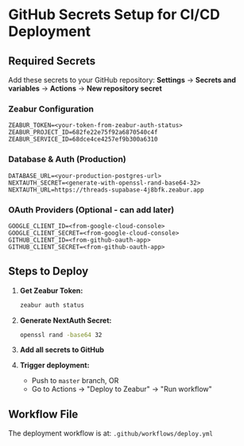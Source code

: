 # GitHub Secrets Setup for CI/CD Deployment

## Required Secrets

Add these secrets to your GitHub repository:
**Settings** → **Secrets and variables** → **Actions** → **New repository secret**

### Zeabur Configuration

```
ZEABUR_TOKEN=<your-token-from-zeabur-auth-status>
ZEABUR_PROJECT_ID=682fe22e75f92a6870540c4f
ZEABUR_SERVICE_ID=68dce4ce4257ef9b300a6310
```

### Database & Auth (Production)

```
DATABASE_URL=<your-production-postgres-url>
NEXTAUTH_SECRET=<generate-with-openssl-rand-base64-32>
NEXTAUTH_URL=https://threads-supabase-4j8bfk.zeabur.app
```

### OAuth Providers (Optional - can add later)

```
GOOGLE_CLIENT_ID=<from-google-cloud-console>
GOOGLE_CLIENT_SECRET=<from-google-cloud-console>
GITHUB_CLIENT_ID=<from-github-oauth-app>
GITHUB_CLIENT_SECRET=<from-github-oauth-app>
```

## Steps to Deploy

1. **Get Zeabur Token:**

   ```bash
   zeabur auth status
   ```

2. **Generate NextAuth Secret:**

   ```bash
   openssl rand -base64 32
   ```

3. **Add all secrets to GitHub**

4. **Trigger deployment:**
   - Push to `master` branch, OR
   - Go to Actions → "Deploy to Zeabur" → "Run workflow"

## Workflow File

The deployment workflow is at: `.github/workflows/deploy.yml`
